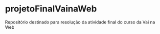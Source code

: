 # projetoFinalVainaWeb
Repositório destinado para resolução da atividade final do curso da Vai na Web
